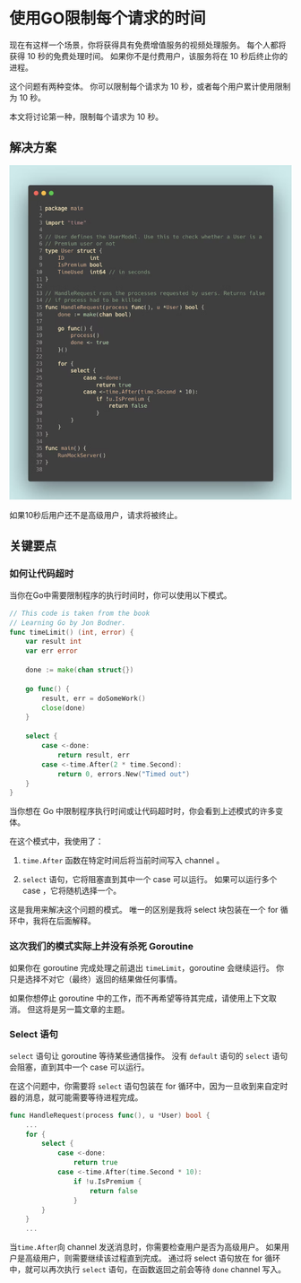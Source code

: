 # 使用GO限制每个请求的时间

现在有这样一个场景，你将获得具有免费增值服务的视频处理服务。 每个人都将获得 10 秒的免费处理时间。 如果你不是付费用户，该服务将在 10 秒后终止你的进程。

这个问题有两种变体。 你可以限制每个请求为 10 秒，或者每个用户累计使用限制为 10 秒。

本文将讨论第一种，限制每个请求为 10 秒。

## 解决方案

![w21_01](../static/images/2022/w21_Go_limit_service_time_per_request/w21_Go_limit_service_time_per_request_01.png)



如果10秒后用户还不是高级用户，请求将被终止。

## 关键要点

### 如何让代码超时

当你在Go中需要限制程序的执行时间时，你可以使用以下模式。

```go
// This code is taken from the book 
// Learning Go by Jon Bodner.
func timeLimit() (int, error) {
    var result int
    var err error

    done := make(chan struct{})

    go func() {
        result, err = doSomeWork()
        close(done)
    }

    select {
        case <-done:
            return result, err
        case <-time.After(2 * time.Second):
            return 0, errors.New("Timed out")
    }
}

```

当你想在 Go 中限制程序执行时间或让代码超时时，你会看到上述模式的许多变体。

在这个模式中，我使用了：

1.  `time.After` 函数在特定时间后将当前时间写入 channel 。

2.  `select` 语句，它将阻塞直到其中一个 case 可以运行。 如果可以运行多个 case ，它将随机选择一个。

这是我用来解决这个问题的模式。 唯一的区别是我将 select 块包装在一个 for 循环中，我将在后面解释。

### 这次我们的模式实际上并没有杀死 Goroutine

如果你在 goroutine 完成处理之前退出 `timeLimit`，goroutine 会继续运行。 你只是选择不对它（最终）返回的结果做任何事情。

如果你想停止 goroutine 中的工作，而不再希望等待其完成，请使用上下文取消。 但这将是另一篇文章的主题。

### Select 语句

`select` 语句让 goroutine 等待某些通信操作。 没有 `default` 语句的 `select` 语句会阻塞，直到其中一个 case 可以运行。

在这个问题中，你需要将 `select` 语句包装在 for 循环中，因为一旦收到来自定时器的消息，就可能需要等待进程完成。

```go
func HandleRequest(process func(), u *User) bool {
    ...
    for {
        select {
            case <-done:
                return true
            case <-time.After(time.Second * 10):
                if !u.IsPremium {
                    return false
                }
        }
    }
    ...
```

当`time.After`向 channel 发送消息时，你需要检查用户是否为高级用户。 如果用户是高级用户，则需要继续该过程直到完成。 通过将 select 语句放在 for 循环中，就可以再次执行 `select` 语句，在函数返回之前会等待 `done` channel 写入。

